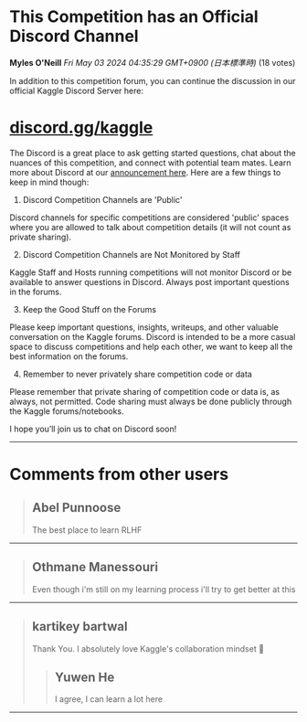 # This Competition has an Official Discord Channel

**Myles O'Neill** *Fri May 03 2024 04:35:29 GMT+0900 (日本標準時)* (18 votes)

In addition to this competition forum, you can continue the discussion in our official Kaggle Discord Server here: 

# [discord.gg/kaggle](http://discord.gg/kaggle)

The Discord is a great place to ask getting started questions, chat about the nuances of this competition, and connect with potential team mates. Learn more about Discord at our [announcement here](https://www.kaggle.com/discussions/general/429933). Here are a few things to keep in mind though:

1. Discord Competition Channels are 'Public'

Discord channels for specific competitions are considered 'public' spaces where you are allowed to talk about competition details (it will not count as private sharing).

2. Discord Competition Channels are Not Monitored by Staff

Kaggle Staff and Hosts running competitions will not monitor Discord or be available to answer questions in Discord. Always post important questions in the forums.

3. Keep the Good Stuff on the Forums

Please keep important questions, insights, writeups, and other valuable conversation on the Kaggle forums. Discord is intended to be a more casual space to discuss competitions and help each other, we want to keep all the best information on the forums.

4. Remember to never privately share competition code or data

Please remember that private sharing of competition code or data is, as always, not permitted. Code sharing must always be done publicly through the Kaggle forums/notebooks.

I hope you’ll join us to chat on Discord soon!



---

 # Comments from other users

> ## Abel Punnoose
> 
> The best place to learn RLHF
> 
> 
> 


---

> ## Othmane Manessouri
> 
> Even though i'm still on my learning process i'll try to get better at this
> 
> 
> 


---

> ## kartikey bartwal
> 
> Thank You. I absolutely love Kaggle's collaboration mindset 🙌
> 
> 
> 
> > ## Yuwen He
> > 
> > I agree, I can learn a lot here
> > 
> > 
> > 


---

